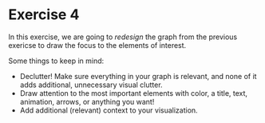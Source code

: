 # Exercise 4

In this exercise, we are going to *redesign* the graph from the previous exericse to draw the focus to the elements of interest. 

Some things to keep in mind: 
* Declutter! Make sure everything in your graph is relevant, and none of it adds additional, unnecessary visual clutter. 
* Draw attention to the most important elements with color, a title, text, animation, arrows, or anything you want! 
* Add additional (relevant) context to your visualization. 